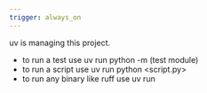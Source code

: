 ```yaml
---
trigger: always_on
---
```


uv is managing this project.
- to run a test use uv run python -m (test module)
- to run a script use uv run python <script.py>
- to run any binary like ruff use uv run <binary>

